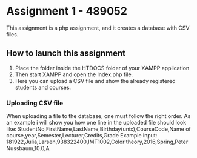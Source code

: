 # Assignment 1 - 489052
This assignment is a php assignment, and it creates a database with CSV files.

## How to launch this assignment
1. Place the folder inside the HTDOCS folder of your XAMPP application 
2. Then start XAMPP and open the Index.php file.
3. Here you can upload a CSV file and show the already registered students and courses.

### Uploading CSV file
When uploading a file to the database, one must follow the right order.
As an example i will show you how one line in the uploaded file should look like:
StudentNo,FirstName,LastName,Birthday(unix),CourseCode,Name of course,year,Semester,Lecturer,Credits,Grade
Example input: 
181922,Julia,Larsen,938322400,IMT1002,Color theory,2016,Spring,Peter Nussbaum,10.0,A